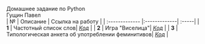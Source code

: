 Домашнее задание по Python
<br/>
Гущин Павел
<br/>
|  №      | Описание    | Ссылка на работу |
| :------------- |:-------------| :-----|
| **1**    | Частотный список слов| [*Код*](https://www.github.com) |
| **2**    | Игра "Виселица"| [*Код*](https://www.github.com) |
| **3**    | Типологическая анкета об употреблении феминитивов| [*Код*](https://www.github.com) |
